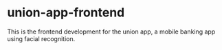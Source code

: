 # union-app-frontend
This is the frontend development for the union app, a mobile banking app using facial recognition.
